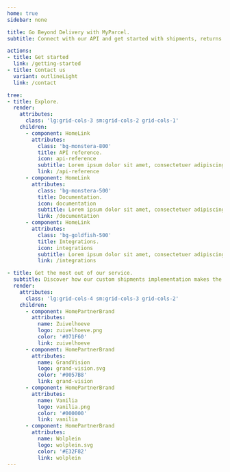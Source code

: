 ```yaml
---
home: true
sidebar: none

title: Go Beyond Delivery with MyParcel.
subtitle: Connect with our API and get started with shipments, returns and more.

actions: 
- title: Get started
  link: /getting-started
- title: Contact us
  variant: outlineLight
  link: /contact

tree:
- title: Explore.
  render:
    attributes:
      class: 'lg:grid-cols-3 sm:grid-cols-2 grid-cols-1'
    children:
      - component: HomeLink
        attributes: 
          class: 'bg-monstera-800' 
          title: API reference.
          icon: api-reference
          subtitle: Lorem ipsum dolor sit amet, consectetuer adipiscing elit.
          link: /api-reference
      - component: HomeLink
        attributes: 
          class: 'bg-monstera-500' 
          title: Documentation.
          icon: documentation
          subtitle: Lorem ipsum dolor sit amet, consectetuer adipiscing elit.
          link: /documentation
      - component: HomeLink
        attributes: 
          class: 'bg-goldfish-500' 
          title: Integrations.
          icon: integrations
          subtitle: Lorem ipsum dolor sit amet, consectetuer adipiscing elit.
          link: /integrations

- title: Get the most out of our service.
  subtitle: Discover how our custom shipments implementation makes the difference for these clients.
  render:
    attributes:
      class: 'lg:grid-cols-4 sm:grid-cols-3 grid-cols-2'
    children:
      - component: HomePartnerBrand
        attributes:
          name: Zuivelhoeve
          logo: zuivelhoeve.png
          color: '#071F60'
          link: zuivelhoeve
      - component: HomePartnerBrand
        attributes:
          name: GrandVision
          logo: grand-vision.svg
          color: '#0057B8'
          link: grand-vision
      - component: HomePartnerBrand
        attributes:
          name: Vanilia
          logo: vanilia.png
          color: '#000000'
          link: vanilia
      - component: HomePartnerBrand
        attributes:
          name: Wolplein
          logo: wolplein.svg
          color: '#E32F82'
          link: wolplein
---
```

